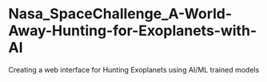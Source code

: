 # Nasa_SpaceChallenge_A-World-Away-Hunting-for-Exoplanets-with-AI
Creating  a web interface for Hunting Exoplanets using AI/ML trained models 
